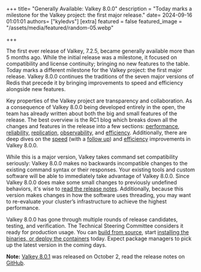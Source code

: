 +++
title=  "Generally Available: Valkey 8.0.0"
description = "Today marks a milestone for the Valkey project: the first major release."
date= 2024-09-16 01:01:01
authors= ["kyledvs"]
[extra]
featured = false
featured_image = "/assets/media/featured/random-05.webp"

+++

The first ever release of Valkey, 7.2.5, became generally available more than 5 months ago.
While the initial release was a milestone, it focused on compatibility and license continuity; bringing no new features to the table.
Today marks a different milestone for the Valkey project: the first major release.
Valkey 8.0.0 continues the traditions of the seven major versions of Redis that precede it by bringing improvements to speed and efficiency alongside new features.

Key properties of the Valkey project are transparency and collaboration.
As a consequence of Valkey 8.0.0 being developed entirely in the open, the team has already written about both the big and small features of the release.
The best overview is the RC1 blog which breaks down all the changes and features in the release into a few sections: [performance](/blog/valkey-8-0-0-rc1/#performance), [reliability](/blog/valkey-8-0-0-rc1/#reliability), [replication](/blog/valkey-8-0-0-rc1/#replication), [observability](https://valkey.io/blog/valkey-8-0-0-rc1/#observability), and [efficiency](/blog/valkey-8-0-0-rc1/#efficiency).
Additionally, there are deep dives on the [speed](/blog/unlock-one-million-rps/) (with a [follow up](/blog/unlock-one-million-rps-part2/)) and [efficiency](/blog/valkey-memory-efficiency-8-0/) improvements in Valkey 8.0.0.

While this is a major version, Valkey takes command set compatibility seriously: Valkey 8.0.0 makes no backwards incompatible changes to the existing command syntax or their responses.
Your existing tools and custom software will be able to immediately take advantage of Valkey 8.0.0.
Since Valkey 8.0.0 does make some small changes to previously undefined behaviors, it's wise to [read the release notes](https://github.com/valkey-io/valkey/blob/8.0.0/00-RELEASENOTES).
Additionally, because this version makes changes in how the software uses threading, you may want to re-evaluate your cluster’s infrastructure to achieve the highest performance.

Valkey 8.0.0 has gone through multiple rounds of release candidates, testing, and verification.
The Technical Steering Committee considers it ready for production usage.
You can [build from source](https://github.com/valkey-io/valkey/tree/8.0.0), start [installing the binaries, or deploy the containers](/download/) today.
Expect package managers to pick up the latest version in the coming days.

**Note:** [Valkey 8.0.1](https://github.com/valkey-io/valkey/tree/8.0.1) was released on October 2, read the release notes on [GitHub](https://github.com/valkey-io/valkey/blob/8.0.1/00-RELEASENOTES).